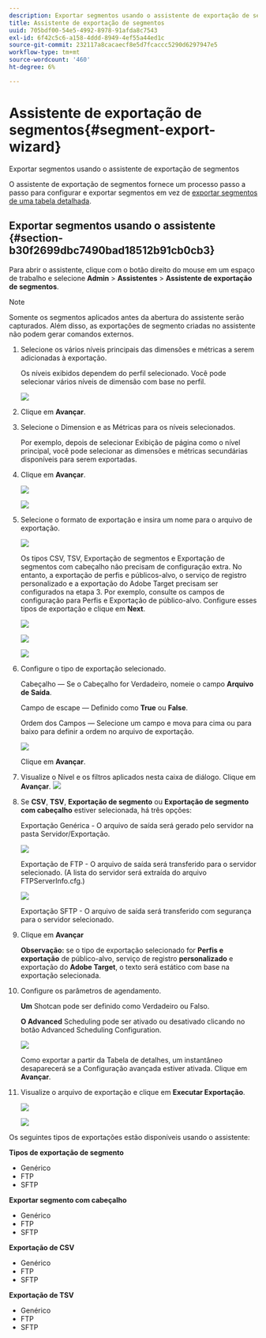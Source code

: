```yaml
---
description: Exportar segmentos usando o assistente de exportação de segmentos
title: Assistente de exportação de segmentos
uuid: 705bdf00-54e5-4992-8978-91afda8c7543
exl-id: 6f42c5c6-a158-4ddd-8949-4ef55a44ed1c
source-git-commit: 232117a8cacaecf8e5d7fcaccc5290d6297947e5
workflow-type: tm+mt
source-wordcount: '460'
ht-degree: 6%

---
```


# Assistente de exportação de segmentos{#segment-export-wizard}

Exportar segmentos usando o assistente de exportação de segmentos

O assistente de exportação de segmentos fornece um processo passo a passo para configurar e exportar segmentos em vez de [exportar segmentos de uma tabela detalhada](https://experienceleague.adobe.com/docs/data-workbench/using/client/export-data/c-sgmt-expt.html).

## Exportar segmentos usando o assistente {#section-b30f2699dbc7490bad18512b91cb0cb3}

Para abrir o assistente, clique com o botão direito do mouse em um espaço de trabalho e selecione **Admin** > **Assistentes** > **Assistente de exportação de segmentos**.

>[!NOTE]
>
>Somente os segmentos aplicados antes da abertura do assistente serão capturados. Além disso, as exportações de segmento criadas no assistente não podem gerar comandos externos.

1. Selecione os vários níveis principais das dimensões e métricas a serem adicionadas à exportação.

   Os níveis exibidos dependem do perfil selecionado. Você pode selecionar vários níveis de dimensão com base no perfil.

   ![](assets/seg_wizard_1.png)

1. Clique em **Avançar**.
1. Selecione o Dimension e as Métricas para os níveis selecionados.

   Por exemplo, depois de selecionar Exibição de página como o nível principal, você pode selecionar as dimensões e métricas secundárias disponíveis para serem exportadas.

1. Clique em **Avançar**.

   ![](assets/seg_wizard_2.png)

   ![](assets/seg_wizard_2_1.png)

1. Selecione o formato de exportação e insira um nome para o arquivo de exportação.

   ![](assets/seg_wizard_3.png)

   Os tipos CSV, TSV, Exportação de segmentos e Exportação de segmentos com cabeçalho não precisam de configuração extra. No entanto, a exportação de perfis e públicos-alvo, o serviço de registro personalizado e a exportação do Adobe Target precisam ser configurados na etapa 3. Por exemplo, consulte os campos de configuração para Perfis e Exportação de público-alvo. Configure esses tipos de exportação e clique em **Next**.

   ![](assets/seg_wizard_3_1.png)

   ![](assets/seg_wizard_3_2.png)

   ![](assets/seg_wizard_3_3.png)

1. Configure o tipo de exportação selecionado.

   Cabeçalho — Se o Cabeçalho for Verdadeiro, nomeie o campo **Arquivo de Saída**.

   Campo de escape — Definido como **True** ou **False**.

   Ordem dos Campos — Selecione um campo e mova para cima ou para baixo para definir a ordem no arquivo de exportação.

   ![](assets/seg_wizard_4.png)

   Clique em **Avançar**.

1. Visualize o Nível e os filtros aplicados nesta caixa de diálogo. Clique em **Avançar**. ![](assets/seg_wizard_5.png)

1. Se **CSV**, **TSV**, **Exportação de segmento** ou **Exportação de segmento com cabeçalho** estiver selecionada, há três opções:

   Exportação Genérica - O arquivo de saída será gerado pelo servidor na pasta Servidor/Exportação.

   ![](assets/seg_wizard_6.png)

   Exportação de FTP - O arquivo de saída será transferido para o servidor selecionado. (A lista do servidor será extraída do arquivo FTPServerInfo.cfg.)

   ![](assets/seg_wizard_6_1.png)

   Exportação SFTP - O arquivo de saída será transferido com segurança para o servidor selecionado.

1. Clique em **Avançar**

   **Observação:** se o tipo de exportação selecionado for  **Perfis e exportação** de público-alvo, serviço de registro  **personalizado** e exportação do  **Adobe Target**, o texto será estático com base na exportação selecionada.

1. Configure os parâmetros de agendamento.

   **Um** Shotcan pode ser definido como Verdadeiro ou Falso.

   **O Advanced** Scheduling pode ser ativado ou desativado clicando no botão Advanced Scheduling Configuration.

   ![](assets/seg_wizard_7.png)

   Como exportar a partir da Tabela de detalhes, um instantâneo desaparecerá se a Configuração avançada estiver ativada. Clique em **Avançar**.

1. Visualize o arquivo de exportação e clique em **Executar Exportação**.

   ![](assets/seg_wizard_8.png)

   ![](assets/seg_wizard_8_1.png)

Os seguintes tipos de exportações estão disponíveis usando o assistente:

**Tipos de exportação de segmento**

* Genérico
* FTP
* SFTP

**Exportar segmento com cabeçalho**

* Genérico
* FTP
* SFTP

**Exportação de CSV**

* Genérico
* FTP
* SFTP

**Exportação de TSV**

* Genérico
* FTP
* SFTP
